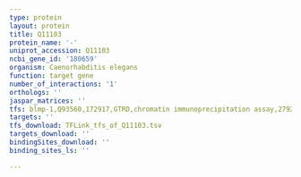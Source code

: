 ```yaml
---
type: protein
layout: protein
title: Q11103
protein_name: '-'
uniprot_accession: Q11103
ncbi_gene_id: '180659'
organism: Caenorhabditis elegans
function: target gene
number_of_interactions: '1'
orthologs: ''
jaspar_matrices: ''
tfs: blmp-1,Q93560,172917,GTRD,chromatin immunoprecipitation assay,27924024%5Buid%5D,No
targets: ''
tfs_download: TFLink_tfs_of_Q11103.tsv
targets_download: ''
bindingSites_download: ''
binding_sites_ls: ''

---
```

